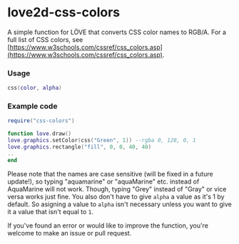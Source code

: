 # love2d-css-colors
 
A simple function for LÖVE that converts CSS color names to RGB/A. For a full list of CSS colors, see [https://www.w3schools.com/cssref/css_colors.asp](https://www.w3schools.com/cssref/css_colors.asp).
<br>
### Usage
```lua
css(color, alpha)
```

### Example code 
```lua
require("css-colors")

function love.draw()
love.graphics.setColor(css("Green", 1)) --rgba 0, 128, 0, 1
love.graphics.rectangle("fill", 0, 0, 40, 40)
..
end
```


Please note that the names are case sensitive (will be fixed in a future update!), so typing "aquamarine" or "aquaMarine" etc. instead of AquaMarine will not work. Though, typing "Grey" instead of "Gray" or vice versa works just fine. You also don't have to give ``alpha`` a value as it's 1 by default. So asigning a value to ``alpha`` isn't necessary unless you want to give it a value that isn't equal to ``1``.

If you've found an error or would like to improve the function, you're welcome to make an issue or pull request.

